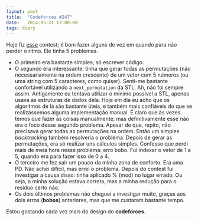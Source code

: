 ```yaml
---
layout: post
title:  "Codeforces #247"
date:   2014-05-21 17:00:00
tags: diary
---
```


Hoje fiz [esse](http://codeforces.com/contest/431) contest; é bom
fazer alguns de vez em quando para não perder o ritmo. Ele tinha 5
problemas.

* O primeiro era bastante simples; só escrever código.
* O segundo era
interessante: tinha que gerar todas as permutações (não
necessariamente na ordem crescente) de um vetor com 5 números (ou uma
string com 5 caracteres, como quiser). Senti-me bastante confortável
utilizando a `next_permutation` da STL. Ah, não foi sempre
assim. Antigamente eu tentava utilizar o mínimo possível a STL, apenas
usava as estruturas de dados dela. Hoje em dia eu acho que os
algoritmos de lá são bastante úteis, e também mais confiáveis do que
se realizássemos alguma implementação manual. É claro que às vezes
temos que fazer às coisas manualmente, mas definitivamente esse não
era o foco desse segundo problema. Apesar de que, repito, não
precisava gerar todas as permutações na ordem. Então um simples
_backtracking_ também resolveria o problema. Depois de gerar as
permutações, era só realizar uns cálculos simples. Confesso que perdi
mais de meia hora nesse problema: erro bobo. Fui indexar o vetor de 1
a 5, quando era para fazer isso de 0 a 4.
* O terceiro me fez sair um pouco da minha zona de conforto. Era uma
  PD. Não achei difícil, mas errei o problema. Depois do contest fui
  investigar a causa disso: tinha aplicado % (mod) no lugar errado. Ou
  seja, a minha solução estava correta, mas a minha redução para o
  resíduo certo não.
* Os dois últimos problemas não cheguei a investigar muito, graças aos
  dois erros (**bobos**) anteriores, mas que me custaram bastante
  tempo.

Estou gostando cada vez mais do design do **codeforces**.
